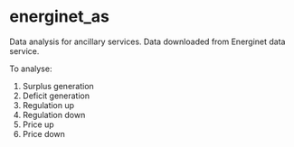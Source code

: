 # energinet_as

Data analysis for ancillary services. Data downloaded from Energinet data service.

To analyse:
1. Surplus generation
2. Deficit generation
3. Regulation up
4. Regulation down
5. Price up
6. Price down
